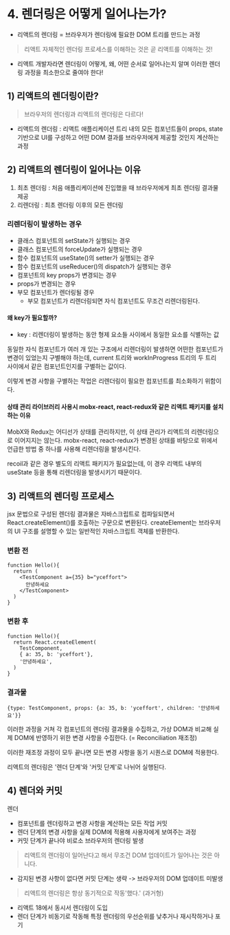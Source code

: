 
# 4. 렌더링은 어떻게 일어나는가?

- 리액트의 렌더링 = 브라우저가 렌더링에 필요한 DOM 트리를 만드는 과정

> 리액트 자체적인 렌더링 프로세스를 이해하는 것은 곧 리액트를 이해하는 것!

- 리액트 개발자라면 렌더링이 어떻게, 왜, 어떤 순서로 일어나는지 알며 이러한 렌더링 과정을 최소한으로 줄여야 한다!

## 1) 리액트의 렌더링이란?

> 브라우저의 렌더링과 리액트의 렌더링은 다르다!

- 리액트의 렌더링 : 리액트 애플리케이션 트리 내의 모든 컴포넌트들이 props, state 기반으로 UI를 구성하고 어떤 DOM 결과를 브라우저에게 제공할 것인지 계산하는 과정

## 2) 리액트의 렌더링이 일어나는 이유

1. 최초 렌더링 : 처음 애플리케이션에 진입했을 때 브라우저에게 최초 렌더링 결과물 제공
2. 리렌더링 : 최초 렌더링 이후의 모든 렌더링

### 리렌더링이 발생하는 경우

- 클래스 컴포넌트의 setState가 실행되는 경우
- 클래스 컴포넌트의 forceUpdate가 실행되는 경우
- 함수 컴포넌트의 useState()의 setter가 실행되는 경우
- 함수 컴포넌트의 useReducer()의 dispatch가 실행되는 경우
- 컴포넌트의 key props가 변경되는 경우
- props가 변경되는 경우
- 부모 컴포넌트가 렌더링될 경우
  - 부모 컴포넌트가 리렌더링되면 자식 컴포넌트도 무조건 리렌더링된다.

#### 왜 key가 필요할까?

- key : 리렌더링이 발생하는 동안 형제 요소들 사이에서 동일한 요소를 식별하는 값

동일한 자식 컴포넌트가 여러 개 있는 구조에서 리렌더링이 발생하면 어떤한 컴포넌트가 변경이 있었는지 구별해야 하는데, current 트리와 workInProgress 트리의 두 트리 사이에서 같은 컴포넌트인지를 구별하는 값이다.

이렇게 변경 사항을 구별하는 작업은 리렌더링이 필요한 컴포넌트를 최소화하기 위함이다.

#### 상태 관리 라이브러리 사용시 mobx-react, react-redux와 같은 리액트 패키지를 설치하는 이유

MobX와 Redux는 어디선가 상태를 관리하지만, 이 상태 관리가 리액트의 리렌더링으로 이어지지는 않는다. mobx-react, react-redux가 변경된 상태를 바탕으로 위에서 언급한 방법 중 하나를 사용해 리렌더링을 발생시킨다.

recoil과 같은 경우 별도의 리액트 패키지가 필요없는데, 이 경우 리액트 내부의 useState 등을 통해 리렌더링을 발생시키기 때문이다.

## 3) 리액트의 렌더링 프로세스

jsx 문법으로 구성된 렌더링 결과물은 자바스크립트로 컴파일되면서 React.createElement()를 호출하는 구문으로 변환된다. createElement는 브라우저의 UI 구조를 설명할 수 있는 일반적인 자바스크립트 객체를 반환한다.

### 변환 전
```
function Hello(){
  return (
    <TestComponent a={35} b="yceffort">
      안녕하세요
    </TestComponent>
  )
}
```

### 변환 후
```
function Hello(){
  return React.createElement(
    TestComponent,
    { a: 35, b: 'yceffort'},
    '안녕하세요',
  )
}
```

### 결과물
```
{type: TestComponent, props: {a: 35, b: 'yceffort', children: '안녕하세요'}}
```

이러한 과정을 거쳐 각 컴포넌트의 렌더링 결과물을 수집하고, 가상 DOM과 비교해 실제 DOM에 반영하기 위한 변경 사항을 수집한다. (= Reconciliation 재조정)

이러한 재조정 과정이 모두 끝나면 모든 변경 사항을 동기 시퀀스로 DOM에 적용한다.

리액트의 렌더링은 '렌더 단계'와 '커밋 단계'로 나뉘어 실행된다.

## 4) 렌더와 커밋

렌더
- 컴포넌트를 렌더링하고 변경 사항을 계산하는 모든 작업
커밋
- 렌더 단계의 변경 사항을 실제 DOM에 적용해 사용자에게 보여주는 과정
- 커밋 단계가 끝나야 비로소 브라우저의 렌더링 발생

> 리액트의 렌더링이 일어난다고 해서 무조건 DOM 업데이트가 일어나는 것은 아니다.

- 감지된 변경 사항이 없다면 커밋 단계는 생략 -> 브라우저의 DOM 업데이트 미발생

> 리액트의 렌더링은 항상 동기적으로 작동'했다.' (과거형)

- 리액트 18에서 동시서 렌더링이 도입
- 렌더 단계가 비동기로 작동해 특정 렌더링의 우선순위를 낮추거나 재시작하거나 포기

